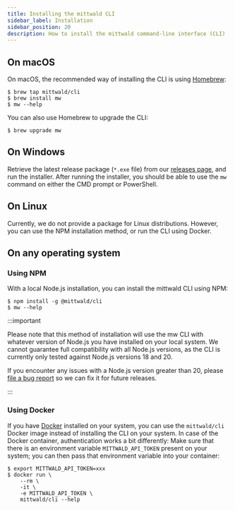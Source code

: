 ```yaml
---
title: Installing the mittwald CLI
sidebar_label: Installation
sidebar_position: 20
description: How to install the mittwald command-line interface (CLI)
---
```


## On macOS

On macOS, the recommended way of installing the CLI is using [Homebrew](https://brew.sh):

```
$ brew tap mittwald/cli
$ brew install mw
$ mw --help
```

You can also use Homebrew to upgrade the CLI:

```
$ brew upgrade mw
```

## On Windows

Retrieve the latest release package (`*.exe` file) from our [releases page](https://github.com/mittwald/cli/releases), and run the installer. After running the installer, you should be able to use the `mw` command on either the CMD prompt or PowerShell.

## On Linux

Currently, we do not provide a package for Linux distributions. However, you can use the NPM installation method, or run the CLI using Docker.

## On any operating system

### Using NPM

With a local Node.js installation, you can install the mittwald CLI using NPM:

```
$ npm install -g @mittwald/cli
$ mw --help
```

:::important

Please note that this method of installation will use the mw CLI with whatever version of Node.js you have installed on your local system. We cannot guarantee full compatibility with all Node.js versions, as the CLI is currently only tested against Node.js versions 18 and 20.

If you encounter any issues with a Node.js version greater than 20, please [file a bug report](https://github.com/mittwald/cli/issues) so we can fix it for future releases.

:::

### Using Docker

If you have [Docker](https://www.docker.com/) installed on your system, you can use the `mittwald/cli` Docker image instead of installing the CLI on your system. In case of the Docker container, authentication works a bit differently: Make sure that there is an environment variable `MITTWALD_API_TOKEN` present on your system; you can then pass that environment variable into your container:

```
$ export MITTWALD_API_TOKEN=xxx
$ docker run \
    --rm \
    -it \
    -e MITTWALD_API_TOKEN \
    mittwald/cli --help
```
